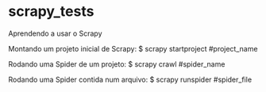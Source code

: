 # scrapy_tests
Aprendendo a usar o Scrapy

Montando um projeto inicial de Scrapy:
$ scrapy startproject #project_name

Rodando uma Spider de um projeto:
$ scrapy crawl #spider_name

Rodando uma Spider contida num arquivo:
$ scrapy runspider #spider_file
